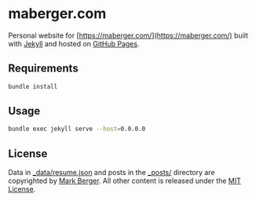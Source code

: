 # maberger.com

Personal website for [https://maberger.com/](https://maberger.com/) built with [Jekyll](https://jekyllrb.com/) and hosted on [GitHub Pages](https://pages.github.com/).

## Requirements

```sh
bundle install
```

## Usage

```sh
bundle exec jekyll serve --host=0.0.0.0
```

## License

Data in [_data/resume.json](_data/resume.json) and posts in the [_posts/](_posts/) directory are copyrighted by [Mark Berger](https://maberger.com "Mark Berger's Website"). All other content is released under the [MIT License](https://www.opensource.org/licenses/MIT).
